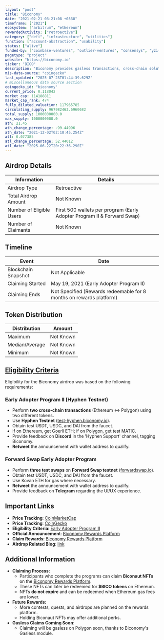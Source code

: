```yaml
---
layout: "post"
title: "Biconomy"
date: "2021-02-21 03:21:08 +0530"
timeframe: ["2021"]
ecosystem: ["arbitrum", "ethereum"]
rewardedActivity: ["retroactive"]
category: ["defi", "infrastructure", "utilities"]
function: ["account-abstraction", "usability"]
status: ["alive"]
funded-by: ["coinbase-ventures", "outlier-ventures", "consensys", "yzi-labs"]
pagetype: "project"
website: "https://biconomy.io"
ticker: "BICO"
description: "Biconomy provides gasless transactions, cross-chain solutions, and transaction optimization tools to simplify Web3.0 adoption."
mis-data-source: "coingecko"
last_updated: "2025-07-23T01:44:39.629Z"
# miscellaneous data source section
coingecko_id: "biconomy"
current_price: 0.118042
market_cap: 114188811
market_cap_rank: 474
fully_diluted_valuation: 117965785
circulating_supply: 967982463.6960682
total_supply: 1000000000.0
max_supply: 1000000000.0
ath: 21.45
ath_change_percentage: -99.44996
ath_date: "2021-12-02T02:18:45.254Z"
atl: 0.077385
atl_change_percentage: 52.44012
atl_date: "2025-06-22T20:22:36.290Z"
---
```


## Airdrop Details

| Information              | Details                                                                 |
| ------------------------ | ----------------------------------------------------------------------- |
| Airdrop Type             | Retroactive                                                             |
| Total Airdrop Amount     | Not Known                                                               |
| Number of Eligible Users | First 500 wallets per program (Early Adopter Program II & Forward Swap) |
| Number of Claimants      | Not Known                                                               |

## Timeline

| Event               | Date                                                                |
| ------------------- | ------------------------------------------------------------------- |
| Blockchain Snapshot | Not Applicable                                                      |
| Claiming Started    | May 19, 2021 (Early Adopter Program II)                             |
| Claiming Ends       | Not Specified (Rewards redeemable for 8 months on rewards platform) |

## Token Distribution

| Distribution   | Amount    |
| -------------- | --------- |
| Maximum        | Not Known |
| Median/Average | Not Known |
| Minimum        | Not Known |

## [Eligibility Criteria](https://medium.com/biconomy/tagged/airdrop)

Eligibility for the Biconomy airdrop was based on the following requirements:

### Early Adopter Program II (Hyphen Testnet)
- Perform **two cross-chain transactions** (Ethereum ↔ Polygon) using two different tokens.
- Use **Hyphen Testnet** ([test-hyphen.biconomy.io](https://test-hyphen.biconomy.io)).
- Obtain test USDT, USDC, and DAI from the faucet.
- If on Ethereum, get Goerli ETH; if on Polygon, get test MATIC.
- Provide feedback on **Discord** in the 'Hyphen Support' channel, tagging Biconomy.
- **Retweet** the announcement with wallet address to qualify.

### Forward Swap Early Adopter Program
- Perform **three test swaps** on **Forward Swap testnet** ([forwardswap.io](https://forwardswap.io)).
- Obtain test USDT, USDC, and DAI from the faucet.
- Use Kovan ETH for gas where necessary.
- **Retweet** the announcement with wallet address to qualify.
- Provide feedback on **Telegram** regarding the UI/UX experience.

## Important Links

- **Price Tracking**: [CoinMarketCap](https://coinmarketcap.com/currencies/biconomy)
- **Price Tracking**: [CoinGecko](https://www.coingecko.com/en/coins/biconomy)
- **Eligibility Criteria**: [Early Adopter Program II](https://medium.com/biconomy/biconomy-early-adopter-program-ii-e2cf235fc76c)
- **Official Announcement**: [Biconomy Rewards Platform](https://medium.com/biconomy/introducing-the-biconomy-rewards-platform-8ab1b2ff535b)
- **Claim Rewards**: [Biconomy Rewards Platform](https://rewards.biconomy.io/)
- **Airdrop Related Blog**: [link](https://medium.com/biconomy/tagged/airdrop)

## Additional Information

- **Claiming Process:**
  - Participants who complete the programs can claim **Biconaut NFTs** on the [Biconomy Rewards Platform](https://rewards.biconomy.io/).
  - These NFTs can later be redeemed for **$BICO tokens** on Ethereum.
  - NFTs **do not expire** and can be redeemed when Ethereum gas fees are lower.
- **Future Rewards:**
  - More contests, quests, and airdrops are planned on the rewards platform.
  - Holding Biconaut NFTs may offer additional perks.
- **Gasless Claims Coming Soon:**
  - Claiming will be gasless on Polygon soon, thanks to Biconomy's Gasless module.